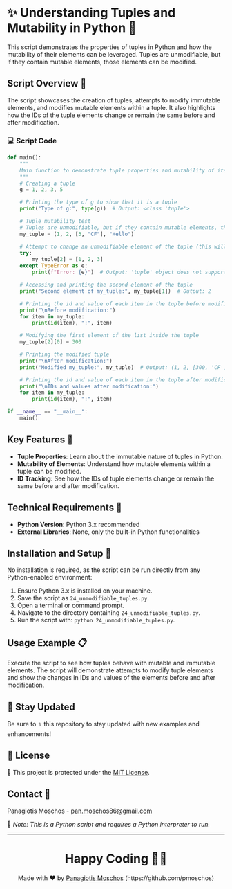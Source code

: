 # ✨ Understanding Tuples and Mutability in Python 🔄

This script demonstrates the properties of tuples in Python and how the mutability of their elements can be leveraged. Tuples are unmodifiable, but if they contain mutable elements, those elements can be modified.

## Script Overview 📘

The script showcases the creation of tuples, attempts to modify immutable elements, and modifies mutable elements within a tuple. It also highlights how the IDs of the tuple elements change or remain the same before and after modification.

### :computer: Script Code

```python
def main():
    """
    Main function to demonstrate tuple properties and mutability of its elements.
    """
    # Creating a tuple
    g = 1, 2, 3, 5

    # Printing the type of g to show that it is a tuple
    print("Type of g:", type(g))  # Output: <class 'tuple'>

    # Tuple mutability test
    # Tuples are unmodifiable, but if they contain mutable elements, those elements can be changed.
    my_tuple = (1, 2, [3, "CF"], "Hello")

    # Attempt to change an unmodifiable element of the tuple (this will raise an error)
    try:
        my_tuple[2] = [1, 2, 3]
    except TypeError as e:
        print(f"Error: {e}")  # Output: 'tuple' object does not support item assignment

    # Accessing and printing the second element of the tuple
    print("Second element of my_tuple:", my_tuple[1])  # Output: 2

    # Printing the id and value of each item in the tuple before modification
    print("\nBefore modification:")
    for item in my_tuple:
        print(id(item), ":", item)

    # Modifying the first element of the list inside the tuple
    my_tuple[2][0] = 300

    # Printing the modified tuple
    print("\nAfter modification:")
    print("Modified my_tuple:", my_tuple)  # Output: (1, 2, [300, 'CF'], 'Hello')

    # Printing the id and value of each item in the tuple after modification
    print("\nIDs and values after modification:")
    for item in my_tuple:
        print(id(item), ":", item)

if __name__ == "__main__":
    main()
```

## Key Features 🌟
- **Tuple Properties**: Learn about the immutable nature of tuples in Python.
- **Mutability of Elements**: Understand how mutable elements within a tuple can be modified.
- **ID Tracking**: See how the IDs of tuple elements change or remain the same before and after modification.

## Technical Requirements 🔧
- **Python Version**: Python 3.x recommended
- **External Libraries**: None, only the built-in Python functionalities

## Installation and Setup 🚀
No installation is required, as the script can be run directly from any Python-enabled environment:

1. Ensure Python 3.x is installed on your machine.
2. Save the script as `24_unmodifiable_tuples.py`.
3. Open a terminal or command prompt.
4. Navigate to the directory containing `24_unmodifiable_tuples.py`.
5. Run the script with: `python 24_unmodifiable_tuples.py`.

## Usage Example 📋
Execute the script to see how tuples behave with mutable and immutable elements. The script will demonstrate attempts to modify tuple elements and show the changes in IDs and values of the elements before and after modification.

## 📢 Stay Updated

Be sure to ⭐ this repository to stay updated with new examples and enhancements!

## 📄 License
🔐 This project is protected under the [MIT License](https://mit-license.org/).


## Contact 📧
Panagiotis Moschos - pan.moschos86@gmail.com

🔗 *Note: This is a Python script and requires a Python interpreter to run.*

---
<h1 align=center>Happy Coding 👨‍💻 </h1>

<p align="center">
  Made with ❤️ by 
  <a href="https://www.linkedin.com/in/panagiotis-moschos" target="_blank">
  Panagiotis Moschos</a> (https://github.com/pmoschos)
</p>
